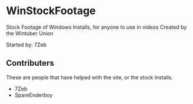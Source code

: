 # WinStockFootage
Stock Footage of Windows Installs, for anyone to use in videos
Created by the Wintuber Union

Started by: 7Zeb


## Contributers
These are people that have helped with the site, or the stock installs.
- 7Zeb
- SpareEnderboy
